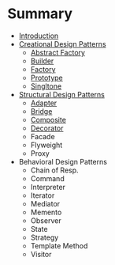# Summary

* [Introduction](README.md)
* [Creational Design Patterns](creational-design-patterns.md)
  * [Abstract Factory   ](creational-design-patterns/abstract-factory.md)
  * [Builder](creational-design-patterns/builder.md)
  * [Factory](creational-design-patterns/factory-method.md)
  * [Prototype](creational-design-patterns/prototype.md)
  * [Singltone](creational-design-patterns/singltone.md)
* [Structural Design Patterns](structural-design-patterns.md)
  * [Adapter](structural-design-patterns/adapter.md)
  * [Bridge](structural-design-patterns/bridge.md)
  * [Composite](structural-design-patterns/composite.md)
  * [Decorator](structural-design-patterns/decorator.md)
  * Facade
  * Flyweight
  * Proxy
* Behavioral Design Patterns
  * Chain of Resp.
  * Command
  * Interpreter
  * Iterator
  * Mediator
  * Memento
  * Observer
  * State
  * Strategy
  * Template Method
  * Visitor

